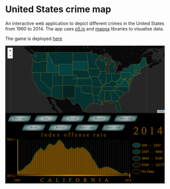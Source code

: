 # United States crime map

An interactive web application to depict different crimes in the United States from 1960 to 2014. The app uses [p5.js](https://p5js.org/) and [mappa](https://mappa.js.org/docs/tldr-p5.html) libraries to visualise data.

The game is deployed [here](https://khholst.github.io/US-crime-map/)
 
![Snipshot of the application](us-crime.png "Snipshot of the app")
